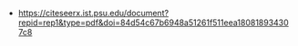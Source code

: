 - https://citeseerx.ist.psu.edu/document?repid=rep1&type=pdf&doi=84d54c67b6948a51261f511eea180818934307c8